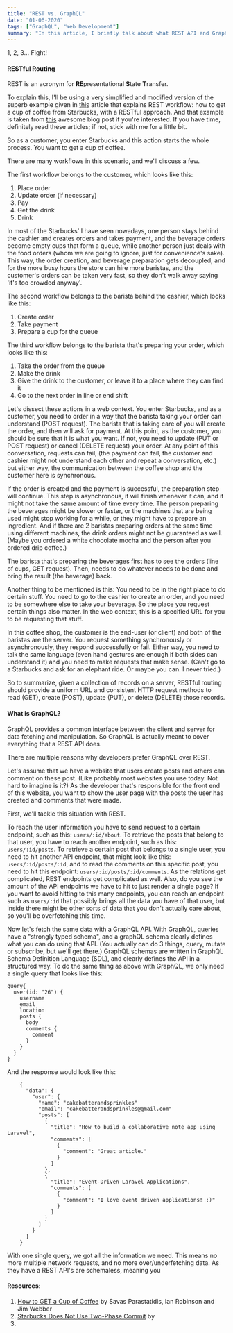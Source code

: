 ```yaml
---
title: "REST vs. GraphQL"
date: "01-06-2020"
tags: ["GraphQL", "Web Development"]
summary: "In this article, I briefly talk about what REST API and GraphQL API are and make a comparison using a very simple example."
---
```


1, 2, 3... Fight!

#### RESTful Routing

REST is an acronym for **RE**presentational **S**tate **T**ransfer.

To explain this, I'll be using a very simplified and modified version of the superb example given in [this](https://www.infoq.com/articles/webber-rest-workflow/) article that explains REST workflow: how to get a cup of coffee from Starbucks, with a RESTful approach. And that example is taken from [this](https://www.enterpriseintegrationpatterns.com/ramblings/18_starbucks.html) awesome blog post if you're interested. If you have time, definitely read these articles; if not, stick with me for a little bit.

So as a customer, you enter Starbucks and this action starts the whole process. You want to get a cup of coffee.

There are many workflows in this scenario, and we'll discuss a few.

The first workflow belongs to the customer, which looks like this:

1. Place order
2. Update order (if necessary)
3. Pay
4. Get the drink
5. Drink

In most of the Starbucks' I have seen nowadays, one person stays behind the cashier and creates orders and takes payment, and the beverage orders become empty cups that form a queue, while another person just deals with the food orders (whom we are going to ignore, just for convenience's sake). This way, the order creation, and beverage preparation gets decoupled, and for the more busy hours the store can hire more baristas, and the customer's orders can be taken very fast, so they don't walk away saying 'it's too crowded anyway'.

The second workflow belongs to the barista behind the cashier, which looks like this:

1. Create order
2. Take payment
3. Prepare a cup for the queue

The third workflow belongs to the barista that's preparing your order, which looks like this:

1. Take the order from the queue
2. Make the drink
3. Give the drink to the customer, or leave it to a place where they can find it
4. Go to the next order in line or end shift

Let's dissect these actions in a web context. You enter Starbucks, and as a customer, you need to order in a way that the barista taking your order can understand (POST request). The barista that is taking care of you will create the order, and then will ask for payment. At this point, as the customer, you should be sure that it is what you want. If not, you need to update (PUT or POST request) or cancel (DELETE request) your order. At any point of this conversation, requests can fail, (the payment can fail, the customer and cashier might not understand each other and repeat a conversation, etc.) but either way, the communication between the coffee shop and the customer here is synchronous.

If the order is created and the payment is successful, the preparation step will continue. This step is asynchronous, it will finish whenever it can, and it might not take the same amount of time every time. The person preparing the beverages might be slower or faster, or the machines that are being used might stop working for a while, or they might have to prepare an ingredient. And if there are 2 baristas preparing orders at the same time using different machines, the drink orders might not be guaranteed as well. (Maybe you ordered a white chocolate mocha and the person after you ordered drip coffee.)

The barista that's preparing the beverages first has to see the orders (line of cups, GET request). Then, needs to do whatever needs to be done and bring the result (the beverage) back.

Another thing to be mentioned is this: You need to be in the right place to do certain stuff. You need to go to the cashier to create an order, and you need to be somewhere else to take your beverage. So the place you request certain things also matter. In the web context, this is a specified URL for you to be requesting that stuff.

In this coffee shop, the customer is the end-user (or client) and both of the baristas are the server. You request something synchronously or asynchronously, they respond successfully or fail. Either way, you need to talk the same language (even hand gestures are enough if both sides can understand it) and you need to make requests that make sense. (Can't go to a Starbucks and ask for an elephant ride. Or maybe you can. I never tried.)

So to summarize, given a collection of records on a server, RESTful routing should provide a uniform URL and consistent HTTP request methods to read (GET), create (POST), update (PUT), or delete (DELETE) those records.

#### What is GraphQL?

GraphQL provides a common interface between the client and server for data fetching and manipulation. So GraphQL is actually meant to cover everything that a REST API does.

There are multiple reasons why developers prefer GraphQL over REST.

Let's assume that we have a website that users create posts and others can comment on these post. (Like probably most websites you use today. Not hard to imagine is it?) As the developer that's responsible for the front end of this website, you want to show the user page with the posts the user has created and comments that were made.

First, we'll tackle this situation with REST.

To reach the user information you have to send request to a certain endpoint, such as this: `users/:id/about`. To retrieve the posts that belong to that user, you have to reach another endpoint, such as this: `users/:id/posts`. To retrieve a certain post that belongs to a single user, you need to hit another API endpoint, that might look like this: `users/:id/posts/:id`, and to read the comments on this specific post, you need to hit this endpoint: `users/:id/posts/:id/comments`. As the relations get complicated, REST endpoints get complicated as well. Also, do you see the amount of the API endpoints we have to hit to just render a single page? If you want to avoid hitting to this many endpoints, you can reach an endpoint such as `users/:id` that possibly brings all the data you have of that user, but inside there might be other sorts of data that you don't actually care about, so you'll be overfetching this time.

Now let's fetch the same data with a GraphQL API. With GraphQL, queries have a "strongly typed schema", and a graphQL schema clearly defines what you can do using that API. (You actually can do 3 things, query, mutate or subscribe, but we'll get there.) GraphQL schemas are written in GraphQL Schema Definition Language (SDL), and clearly defines the API in a structured way. To do the same thing as above with GraphQL, we only need a single query that looks like this:

```
query{
  user(id: "26") {
    username
    email
    location
    posts {
      body
      comments {
        comment
      }
    }
  }
}
```

And the response would look like this:

```
    {
      "data": {
        "user": {
          "name": "cakebatterandsprinkles"
          "email": "cakebatterandsprinkles@gmail.com"
          "posts": [
            {
              "title": "How to build a collaborative note app using Laravel",
              "comments": [
                {
                  "comment": "Great article."
                }
              ]
            },
            {
              "title": "Event-Driven Laravel Applications",
              "comments": [
                {
                  "comment": "I love event driven applications! :)"
                }
              ]
            }
          ]
        }
      }
    }
```

With one single query, we got all the information we need. This means no more multiple network requests, and no more over/underfetching data. As they have a REST API's are schemaless, meaning you

#### Resources:

1. [How to GET a Cup of Coffee](https://www.infoq.com/articles/webber-rest-workflow/) by Savas Parastatidis, Ian Robinson and Jim Webber
2. [Starbucks Does Not Use Two-Phase Commit](https://www.enterpriseintegrationpatterns.com/ramblings/18_starbucks.html) by
3.
